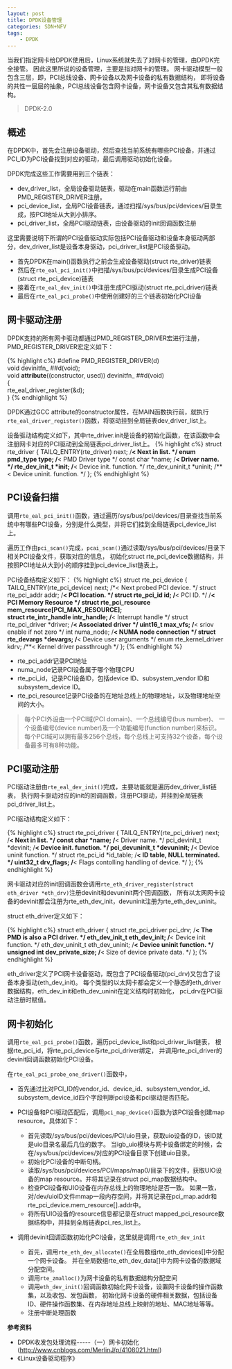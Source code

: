 ```yaml
---
layout: post
title: DPDK设备管理 
categories: SDN+NFV 
tags:
    - DPDK
---
```


当我们指定网卡给DPDK使用后，Linux系统就失去了对网卡的管理，由DPDK完全接管。
因此这里所说的设备管理，主要是指对网卡的管理。
网卡驱动模型一般包含三层，即，PCI总线设备、网卡设备以及网卡设备的私有数据结构，
即将设备的共性一层层的抽象，PCI总线设备包含网卡设备，网卡设备又包含其私有数据结构。

> DPDK-2.0

## 概述  
在DPDK中，首先会注册设备驱动，然后查找当前系统有哪些PCI设备，并通过PCI_ID为PCI设备找到对应的驱动，最后调用驱动初始化设备。

DPDK完成这些工作需要用到三个链表：

* dev\_driver\_list，全局设备驱动链表，驱动在main函数运行前由PMD\_REGISTER\_DRIVER注册。
* pci\_device\_list，全局PCI设备链表，通过扫描/sys/bus/pci/devices/目录生成，按PCI地址从大到小排序。
* pci\_driver\_list，全局PCI驱动链表，由设备驱动的init回调函数注册

这里需要说明下所谓的PCI设备驱动实际包括PCI设备驱动和设备本身驱动两部分，dev\_driver\_list是设备本身驱动，pci\_driver\_list是PCI设备驱动。

- 首先DPDK在main()函数执行之前会生成设备驱动(struct rte\_driver)链表
- 然后在`rte_eal_pci_init()`中扫描/sys/bus/pci/devices/目录生成PCI设备(struct rte\_pci\_device)链表
- 接着在`rte_eal_dev_init()`中注册生成PCI驱动(struct rte\_pci\_driver)链表
- 最后在`rte_eal_pci_probe()`中使用创建好的三个链表初始化PCI设备

## 网卡驱动注册
DPDK支持的所有网卡驱动都通过PMD\_REGISTER\_DRIVER宏进行注册，PMD\_REGISTER\_DRIVER宏定义如下：

{% highlight c%}
#define PMD_REGISTER_DRIVER(d)\
void devinitfn_ ##d(void);\
void __attribute__((constructor, used)) devinitfn_ ##d(void)\
{\
	rte_eal_driver_register(&d);\
}
{% endhighlight %}

DPDK通过GCC attribute的constructor属性，在MAIN函数执行前，就执行`rte_eal_driver_register()`函数，将驱动挂到全局链表dev\_driver\_list上。

设备驱动结构定义如下，其中rte\_driver.init是设备的初始化函数，在该函数中会注册网卡对应的PCI驱动到全局链表pci\_driver\_list上。
{% highlight c%}
struct rte_driver {
	TAILQ_ENTRY(rte_driver) next;  /**< Next in list. */
	enum pmd_type type;		       /**< PMD Driver type */
	const char *name;              /**< Driver name. */
	rte_dev_init_t *init;          /**< Device init. function. */
	rte_dev_uninit_t *uninit;      /**< Device uninit. function. */
};
{% endhighlight %}

## PCI设备扫描
调用`rte_eal_pci_init()`函数，通过遍历/sys/bus/pci/devices/目录查找当前系统中有哪些PCI设备，分别是什么类型，并将它们挂到全局链表pci\_device\_list上。

遍历工作由`pci_scan()`完成，`pcai_scan()`通过读取/sys/bus/pci/devices/目录下相关PCI设备文件，获取对应的信息，
初始化struct rte\_pci\_device数据结构，并按照PCI地址从大到小的顺序挂到pci\_device\_list链表上。

PCI设备结构定义如下：
{% highlight c%}
struct rte_pci_device {
	TAILQ_ENTRY(rte_pci_device) next; /*< Next probed PCI device. */
	struct rte_pci_addr addr;          /**< PCI location. */
	struct rte_pci_id id;              /**< PCI ID. */
	/**< PCI Memory Resource */
	struct rte_pci_resource mem_resource[PCI_MAX_RESOURCE];  
	struct rte_intr_handle intr_handle;  /**< Interrupt handle */
	struct rte_pci_driver *driver;   /**< Associated driver */
	uint16_t max_vfs;               /**< sriov enable if not zero */
	int numa_node;                  /**< NUMA node connection */
	struct rte_devargs *devargs;    /**< Device user arguments */
	enum rte_kernel_driver kdrv;   /**< Kernel driver passthrough */
};
{% endhighlight %}

* rte\_pci\_addr记录PCI地址
* numa\_node记录PCI设备属于哪个物理CPU
* rte\_pci\_id，记录PCI设备ID，包括device ID、subsystem\_vendor ID和subsystem\_device ID。
* rte\_pci\_resource记录PCI设备的在地址总线上的物理地址，以及物理地址空间的大小。

> 每个PCI外设由一个PCI域(PCI domain)、一个总线编号(bus number)、
一个设备编号(device number)及一个功能编号(function number)来标识。
> 每个PCI域可以拥有最多256个总线，每个总线上可支持32个设备，每个设备最多可有8种功能。

## PCI驱动注册
PCI驱动注册由`rte_eal_dev_init()`完成，主要功能就是遍历dev\_driver\_list链表，
执行网卡驱动对应的init的回调函数，注册PCI驱动，并挂到全局链表pci\_driver\_list上。

PCI驱动结构定义如下：

{% highlight c%}
struct rte_pci_driver {
	TAILQ_ENTRY(rte_pci_driver) next;  /**< Next in list. */
	const char *name;             /**< Driver name. */
	pci_devinit_t *devinit;       /**< Device init. function. */
	pci_devuninit_t *devuninit;   /**< Device uninit function. */
	struct rte_pci_id *id_table;  /**< ID table, NULL terminated. */
	uint32_t drv_flags;  /**< Flags contolling handling of device. */
};
{% endhighlight %}

网卡驱动对应的init回调函数会调用`rte_eth_driver_register(struct eth_driver *eth_drv)`注册devinit和devuninit两个回调函数，
所有以太网网卡设备的devinit都会注册为rte\_eth\_dev\_init，devuninit注册为rte\_eth\_dev\_uninit。

struct eth\_driver定义如下：

{% highlight c%}
struct eth_driver {
	struct rte_pci_driver pci_drv; /**< The PMD is also a PCI driver. */
	eth_dev_init_t eth_dev_init;   /**< Device init function. */
	eth_dev_uninit_t eth_dev_uninit; /**< Device uninit function. */
	unsigned int dev_private_size; /**< Size of device private data. */
};
{% endhighlight %}

eth\_driver定义了PCI网卡设备驱动，既包含了PCI设备驱动(pci\_drv)又包含了设备本身驱动(eth\_dev\_init)。
每个类型的以太网卡都会定义一个静态的eth\_driver数据结构，eth\_dev\_init和eth\_dev\_uninit在定义结构时初始化，
pci\_drv在PCI驱动注册时赋值。

## 网卡初始化
调用`rte_eal_pci_probe()`函数，遍历pci\_device\_list和pci\_driver\_list链表，
根据rte\_pci\_id，将rte\_pci\_device与rte\_pci\_driver绑定，
并调用rte\_pci\_driver的devinit回调函数初始化PCI设备。

在`rte_eal_pci_probe_one_driver()`函数中，

* 首先通过比对PCI\_ID的vendor\_id、device\_id、subsystem\_vendor\_id、subsystem\_device\_id四个字段判断pci设备和pci驱动是否匹配。

* PCI设备和PCI驱动匹配后，调用`pci_map_device()`函数为该PCI设备创建map resource。具体如下：

	- 首先读取/sys/bus/pci/devices/PCI/uio目录，获取uio设备的ID，该ID就是uio目录名最后几位的数字。
	当igb_uio模块与网卡设备绑定的时候，会在/sys/bus/pci/devices/对应的PCI设备目录下创建uio目录。
	- 初始化PCI设备的中断句柄。
	- 读取/sys/bus/pci/devices/PCI/maps/map0/目录下的文件，获取UIO设备的map resource。并将其记录在struct pci\_map数据结构中。
	- 检查PCI设备和UIO设备在内存总线上的物理地址是否一致。
	如果一致，对/dev/uioID文件mmap一段内存空间，并将其记录在pci\_map.addr和rte\_pci\_device.mem_resource[].addr中。
	- 将所有UIO设备的resource信息都记录在struct mapped\_pci\_resource数据结构中，并挂到全局链表pci\_res\_list上。
* 调用devinit回调函数初始化PCI设备，这里就是调用`rte_eth_dev_init`
	- 首先，调用`rte_eth_dev_allocate()`在全局数组rte\_eth\_devices[]中分配一个网卡设备。
	并在全局数组rte\_eth\_dev_data[]中为网卡设备的数据域分配空间。
	- 调用`rte_zmalloc()`为网卡设备的私有数据结构分配空间
	- 调用`eth_dev_init()`回调函数初始化网卡设备，设置网卡设备的操作函数集，以及收包、发包函数，
	初始化网卡设备的硬件相关数据，包括设备ID、硬件操作函数集、在内存地址总线上映射的地址、MAC地址等等。
	- 注册中断处理函数


**参考资料**

* DPDK收发包处理流程-----（一）网卡初始化(http://www.cnblogs.com/MerlinJ/p/4108021.html)
* 《Linux设备驱动程序》


